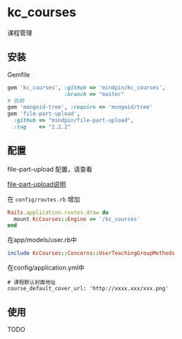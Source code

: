 # kc_courses

课程管理

## 安装

Gemfile  
```ruby
gem 'kc_courses', :github => 'mindpin/kc_courses',
                  :branch => "master"
# 依赖
gem 'mongoid-tree', :require => 'mongoid/tree'
gem 'file-part-upload',
  :github => "mindpin/file-part-upload",
  :tag    => "2.2.2"
```

## 配置

file-part-upload 配置，请查看

[file-part-upload说明](https://github.com/mindpin/file-part-upload/wiki/%E7%94%A8-qiniu-%E4%BD%9C%E4%B8%BA%E5%90%8E%E5%8F%B0%E5%AD%98%E5%82%A8%E7%9A%84%E4%BD%BF%E7%94%A8%E8%AF%B4%E6%98%8E)

在 `config/routes.rb` 增加
```ruby
Rails.application.routes.draw do
  mount KcCourses::Engine => '/kc_courses'
end
```

在app/models/user.rb中
```ruby
include KcCourses::Concerns::UserTeachingGroupMethods
```

在config/application.yml中
```
# 课程默认封面地址
course_default_cover_url: 'http://xxxx.xxx/xxx.png'
```

## 使用

TODO
